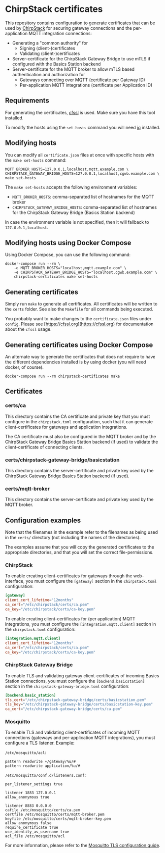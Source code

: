 # ChirpStack certificates

This repository contains configuration to generate certificates that can be
used by [ChirpStack](https://www.chirpstack.io/) for securing gateway
connections and the per-application MQTT integration connections:

* Generating a "common authority" for
  * Signing (client-)certificates
  * Validating (client-)certificates
* Server-certificate for the ChirpStack Gateway Bridge to use mTLS if configured with the Basics Station backend
* Server-certificate for the MQTT broker to allow mTLS based authentication and authorization for
  * Gateways connecting over MQTT (certificate per Gateway ID)
  * Per-application MQTT integrations (certificate per Application ID)

## Requirements

For generating the certificates, [cfssl](https://github.com/cloudflare/cfssl)
is used. Make sure you have this tool installed.

To modify the hosts using the `set-hosts` command you will need
[jq](https://stedolan.github.io/jq/) installed.

## Modifying hosts

You can modify all `certificate.json` files at once with specific hosts with the
`make set-hosts` command:

```
MQTT_BROKER_HOSTS=127.0.0.1,localhost,mqtt.example.com \
CHIRPSTACK_GATEWAY_BRIDGE_HOSTS=127.0.0.1,localhost,cgwb.example.com \
make set-hosts
```

The `make set-hosts` accepts the following environment variables:

* `MQTT_BROKER_HOSTS`: comma-separated list of hostnames for the MQTT broker
* `CHIRPSTACK_GATEWAY_BRIDGE_HOSTS`: comma-separated list of hostnames for the ChirpStack Gateway Bridge (Basics Station backend)

In case the environment variable is not specified, then it will fallback to
`127.0.0.1,localhost`.

## Modifying hosts using Docker Compose

Using Docker Compose, you can use the following command:

```
docker-compose run --rm \
    -e MQTT_BROKER_HOSTS="localhost,mqtt.example.com" \
    -e CHIRPSTACK_GATEWAY_BRIDGE_HOSTS="localhost,cgwb.example.com" \
    chirpstack-certificates make set-hosts
```

## Generating certificates

Simply run `make` to generate all certificates. All certificates will be
written to the `certs` folder. See also the `Makefile` for all commands
being executed.

You probably want to make changes to the `certificate.json` files under
`config`. Please see [https://cfssl.org](https://cfssl.org) for documentation
about the `cfssl` usage.

## Generating certificates using Docker Compose

An alternate way to generate the certificates that does not require to have the
different dependencies installed is by using docker (you will need docker, of course).

```
docker-compose run --rm chirpstack-certificates make
```

## Certificates

### certs/ca

This directory contains the CA certificate and private key that you must configure
in the `chirpstack.toml` configuration, such that it can generate
client-certificates for gateways and application integrations. 

The CA certificate must also be configured in the MQTT broker and by the
ChirpStack Gateway Bridge Basics Station backend (if used) to validate the
client-certificate of connecting clients.

### certs/chirpstack-gateway-bridge/basicstation

This directory contains the server-certificate and private key used by the
ChirpStack Gateway Bridge Basics Station backend (if used). 

### certs/mqtt-broker

This directory contains the server-certificate and private key used by the
MQTT broker.

## Configuration examples

Note that the filenames in the example refer to the filenames as being used
in the `certs/` directory (not including the names of the directories).

The examples assume that you will copy the generated certificates to the
appropriate directories, and that you will set the correct file-permissions.

### ChirpStack

To enable creating client-certificates for gateways through the web-interface,
you must configure the `[gateway]` section in the `chirpstack.toml`
configuration:

```toml
[gateway]
client_cert_lifetime="12months"
ca_cert="/etc/chirpstack/certs/ca.pem"
ca_key="/etc/chirpstack/certs/ca-key.pem"
```

To enable creating client-certificates for (per application) MQTT integrations,
you must configure the `[integration.mqtt.client]` section in the
`chirpstack.toml` configuration:

```toml
[integration.mqtt.client]
client_cert_lifetime="12months"
ca_cert="/etc/chirpstack/certs/ca.pem"
ca_key="/etc/chirpstack/certs/ca-key.pem"
```

### ChirpStack Gateway Bridge

To enable TLS and validating gateway client-certificates of incoming
Basics Station connections, you must configure the
`[backend.basicstation]` section in the `chirpstack-gateway-bridge.toml`
configuration:

```toml
[backend.basic_station]
tls_cert="/etc/chirpstack-gateway-bridge/certs/basicstation.pem"
tls_key="/etc/chirpstack-gateway-bridge/certs/basicstation-key.pem"
ca_cert="/etc/chirpstack-gateway-bridge/certs/ca.pem"
```

### Mosquitto

To enable TLS and validating client-certificates of incoming MQTT connections
(gateways and per-application MQTT integrations), you must configure a TLS
listener. Example:

`/etc/mosquitto/acl`:

```
pattern readwrite +/gateway/%u/#
pattern readwrite application/%u/#
```

`/etc/mosquitto/conf.d/listeners.conf`:

```
per_listener_settings true

listener 1883 127.0.0.1
allow_anonymous true

listener 8883 0.0.0.0
cafile /etc/mosquitto/certs/ca.pem
certfile /etc/mosquitto/certs/mqtt-broker.pem
keyfile /etc/mosquitto/certs/mqtt-broker-key.pem
allow_anonymous false
require_certificate true
use_identity_as_username true
acl_file /etc/mosquitto/acl
```

For more information, please refer to the [Mosquitto TLS configuration guide](https://www.chirpstack.io/docs/guides/mosquitto-tls-configuration.html).